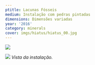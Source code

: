 ```yaml
---
ptitle: Lacunas Fósseis
medium: Instalação com pedras pintadas
dimensions: Dimensões variadas
year: '2016'
category: minerals
cover: imgs/hiatus/hiatus_00.jpg
---
```

![]({{site.baseurl}}/imgs/hiatus/hiatus_01.jpg)

![]({{site.baseurl}}/imgs/hiatus/hiatus_02.jpg)
_Vista da instalação._
